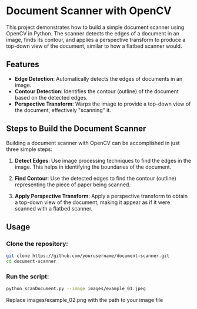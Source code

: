 # Document Scanner with OpenCV

This project demonstrates how to build a simple document scanner using OpenCV in Python. The scanner detects the edges of a document in an image, finds its contour, and applies a perspective transform to produce a top-down view of the document, similar to how a flatbed scanner would.

## Features

- **Edge Detection**: Automatically detects the edges of documents in an image.
- **Contour Detection**: Identifies the contour (outline) of the document based on the detected edges.
- **Perspective Transform**: Warps the image to provide a top-down view of the document, effectively "scanning" it.

## Steps to Build the Document Scanner

Building a document scanner with OpenCV can be accomplished in just three simple steps:

1. **Detect Edges**: Use image processing techniques to find the edges in the image. This helps in identifying the boundaries of the document.

2. **Find Contour**: Use the detected edges to find the contour (outline) representing the piece of paper being scanned.

3. **Apply Perspective Transform**: Apply a perspective transform to obtain a top-down view of the document, making it appear as if it were scanned with a flatbed scanner.

## Usage

### Clone the repository:

```bash
git clone https://github.com/yourusername/document-scanner.git
cd document-scanner
```

### Run the script:

```bash
python scanDocument.py --image images/example_01.jpeg

```

Replace images/example_02.png with the path to your image file 
